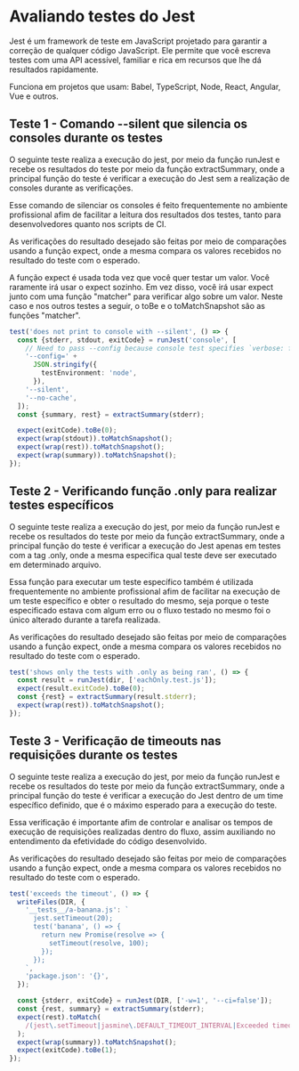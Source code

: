 # Avaliando testes do Jest

Jest é um framework de teste em JavaScript projetado para garantir a correção de qualquer código JavaScript. Ele permite que você escreva testes com uma API acessível, familiar e rica em recursos que lhe dá resultados rapidamente.

Funciona em projetos que usam: Babel, TypeScript, Node, React, Angular, Vue e outros. 

## Teste 1 - Comando --silent que silencia os consoles durante os testes
O seguinte teste realiza a execução do jest, por meio da função runJest e recebe os resultados do teste por meio da função extractSummary, onde a principal função do teste é verificar a execução do Jest sem a realização de consoles durante as verificações. 

Esse comando de silenciar os consoles é feito frequentemente no ambiente profissional afim de facilitar a leitura dos resultados dos testes, tanto para desenvolvedores quanto nos scripts de CI.
 
As verificações do resultado desejado são feitas por meio de comparações usando a função expect, onde a mesma compara os valores recebidos no resultado do teste com o esperado. 

A função expect é usada toda vez que você quer testar um valor. Você raramente irá usar o expect sozinho. Em vez disso, você irá usar expect junto com uma função "matcher" para verificar algo sobre um valor. Neste caso e nos outros testes a seguir, o toBe e o toMatchSnapshot são as funções "matcher".
```typescript
test('does not print to console with --silent', () => {
  const {stderr, stdout, exitCode} = runJest('console', [
    // Need to pass --config because console test specifies `verbose: false`
    '--config=' +
      JSON.stringify({
        testEnvironment: 'node',
      }),
    '--silent',
    '--no-cache',
  ]);
  const {summary, rest} = extractSummary(stderr);

  expect(exitCode).toBe(0);
  expect(wrap(stdout)).toMatchSnapshot();
  expect(wrap(rest)).toMatchSnapshot();
  expect(wrap(summary)).toMatchSnapshot();
});
```
 
## Teste 2 - Verificando função .only para realizar testes específicos
O seguinte teste realiza a execução do jest, por meio da função runJest e recebe os resultados do teste por meio da função extractSummary, onde a principal função do teste é verificar a execução do Jest apenas em testes com a tag .only, onde a mesma especifica qual teste deve ser executado em determinado arquivo. 

Essa função para executar um teste específico também é utilizada frequentemente no ambiente profissional afim de facilitar na execução de um teste específico e obter o resultado do mesmo, seja porque o teste especificado estava com algum erro ou o fluxo testado no mesmo foi o único alterado durante a tarefa realizada.
 
As verificações do resultado desejado são feitas por meio de comparações usando a função expect, onde a mesma compara os valores recebidos no resultado do teste com o esperado.
```typescript
test('shows only the tests with .only as being ran', () => {
  const result = runJest(dir, ['eachOnly.test.js']);
  expect(result.exitCode).toBe(0);
  const {rest} = extractSummary(result.stderr);
  expect(wrap(rest)).toMatchSnapshot();
});
```
## Teste 3 - Verificação de timeouts nas requisições durante os testes
O seguinte teste realiza a execução do jest, por meio da função runJest e recebe os resultados do teste por meio da função extractSummary, onde a principal função do teste é verificar a execução do Jest dentro de um time específico definido, que é o máximo esperado para a execução do teste. 

Essa verificação é importante afim de controlar e analisar os tempos de execução de requisições realizadas dentro do fluxo, assim auxiliando no entendimento da efetividade do código desenvolvido.
 
As verificações do resultado desejado são feitas por meio de comparações usando a função expect, onde a mesma compara os valores recebidos no resultado do teste com o esperado.
```typescript
test('exceeds the timeout', () => {
  writeFiles(DIR, {
    '__tests__/a-banana.js': `
      jest.setTimeout(20);
      test('banana', () => {
        return new Promise(resolve => {
          setTimeout(resolve, 100);
        });
      });
    `,
    'package.json': '{}',
  });

  const {stderr, exitCode} = runJest(DIR, ['-w=1', '--ci=false']);
  const {rest, summary} = extractSummary(stderr);
  expect(rest).toMatch(
    /(jest\.setTimeout|jasmine\.DEFAULT_TIMEOUT_INTERVAL|Exceeded timeout)/,
  );
  expect(wrap(summary)).toMatchSnapshot();
  expect(exitCode).toBe(1);
});
```
